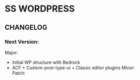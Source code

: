 # SS WORDPRESS

## CHANGELOG

### Next Version:
Major:
- Initial WP structure with Bedrock
- ACF + Custom-post-type-ui + Classic editor plugins
Minor:  
Patch: